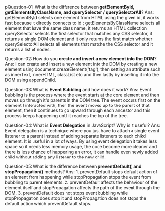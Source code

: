 pQuestion-01: What is the difference between **getElementById, getElementsByClassName, and querySelector / querySelectorAll**?
Ans: getElementById selects one element from HTML using the given id, it works fast because it directly connects to id ;
getElementsByClassName selects all element that have the same class name, it returns an HTML collection
querySelector selects the first selector that matches any CSS selector, it returns a single DOM element and it only returns the first match whether  querySelectorAll selects all elements that matche the CSS selector and it returns a list of nodes.

Question-02:  How do you **create and insert a new element into the DOM**?
Ans: I can create and insert a new element into the DOM by creating a new element using document.createElement('tag'); then setting an attribute such as innerText, innerHTML, classList etc and then lastly by inserting it into the DOM using appendChild.

Question-03: What is **Event Bubbling** and how does it work?
Ans: Event bubbling is the process where the event starts at the core element and then moves up through it's parents in the DOM tree.
The event occurs first on the element I interacted with, then the event moves up to the parent of that element, then it continues to go upward through each ancestor and this process keeps happening until it reaches the top of the tree.

Question-04:  What is **Event Delegation** in JavaScript? Why is it useful?
Ans: Event delegation is a technique where you just have to attach a single event listener to a parent instead of adding separate listeners to each chikd element.
It is useful in a lot of ways. By using event delegation it takes less space so it needs less memory usage, the code become more cleaner and there is less chance of happening an error, it can handle even newly added child without adding any listener to the new child.

Question-05:  What is the difference between **preventDefault() and stopPropagation()** methods?
Ans: 1. preventDefault stops default action of an element from happening while stopPropagation stops the event from bubbling to parent elements.
     2. preventDefault affects the behaviour of the element itself and stopPropagation affects the path of the event through the DOM.
     3. preventDefault does not stops event bubbling while stopPropagation does stop it and stopPropagation does not stops the default action which preventDefault stops.
